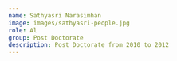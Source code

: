 ```yaml
---
name: Sathyasri Narasimhan
image: images/sathyasri-people.jpg
role: Al
group: Post Doctorate 
description: Post Doctorate from 2010 to 2012
---
```

